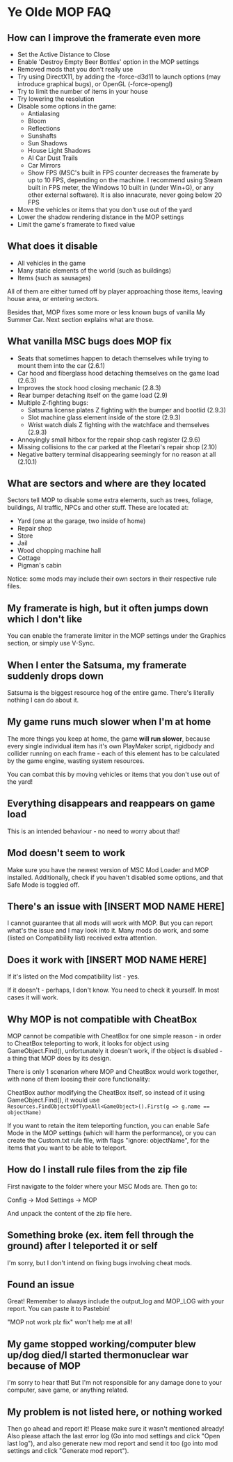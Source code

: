 # Ye Olde MOP FAQ

## How can I improve the framerate even more

- Set the Active Distance to Close
- Enable 'Destroy Empty Beer Bottles' option in the MOP settings
- Removed mods that you don't really use
- Try using DirectX11, by adding the -force-d3d11 to launch options (may introduce graphical bugs), or OpenGL (-force-opengl)
- Try to limit the number of items in your house
- Try lowering the resolution
- Disable some options in the game:
  - Antialasing
  - Bloom
  - Reflections
  - Sunshafts
  - Sun Shadows
  - House Light Shadows
  - AI Car Dust Trails
  - Car Mirrors
  - Show FPS (MSC's built in FPS counter decreases the framerate by up to 10 FPS, depending on the machine. I recommend using Steam built in FPS meter, the Windows 10 built in (under Win+G), or any other external software). It is also innacurate, never going below 20 FPS
- Move the vehicles or items that you don't use out of the yard
- Lower the shadow rendering distance in the MOP settings
- Limit the game's framerate to fixed value

## What does it disable

- All vehicles in the game
- Many static elements of the world (such as buildings)
- Items (such as sausages)

All of them are either turned off by player approaching those items, leaving house area, or entering sectors.

Besides that, MOP fixes some more or less known bugs of vanilla My Summer Car. Next section explains what are those.

## What vanilla MSC bugs does MOP fix

- Seats that sometimes happen to detach themselves while trying to mount them into the car (2.6.1)
- Car hood and fiberglass hood detaching themselves on the game load (2.6.3)
- Improves the stock hood closing mechanic (2.8.3)
- Rear bumper detaching itself on the game load (2.9)
- Multiple Z-fighting bugs:
  - Satsuma license plates Z fighting with the bumper and bootlid (2.9.3)
  - Slot machine glass element inside of the store (2.9.3)
  - Wrist watch dials Z fighting with the watchface and themselves (2.9.3)
- Annoyingly small hitbox for the repair shop cash register (2.9.6)
- Missing collisions to the car parked at the Fleetari's repair shop (2.10)
- Negative battery terminal disappearing seemingly for no reason at all (2.10.1)

## What are sectors and where are they located

Sectors tell MOP to disable some extra elements, such as trees, foliage, buildings, AI traffic, NPCs and other stuff. These are located at:

- Yard (one at the garage, two inside of home)
- Repair shop
- Store
- Jail
- Wood chopping machine hall
- Cottage
- Pigman's cabin

Notice: some mods may include their own sectors in their respective rule files.

## My framerate is high, but it often jumps down which I don't like

You can enable the framerate limiter in the MOP settings under the Graphics section, or simply use V-Sync.

## When I enter the Satsuma, my framerate suddenly drops down

Satsuma is the biggest resource hog of the entire game. There's literally nothing I can do about it.

## My game runs much slower when I'm at home

The more things you keep at home, the game **will run slower**, because every single individual item has it's own PlayMaker script, rigidbody and collider running on each frame - each of this element has to be calculated by the game engine, wasting system resources.

You can combat this by moving vehicles or items that you don't use out of the yard!

## Everything disappears and reappears on game load

This is an intended behaviour - no need to worry about that!

## Mod doesn't seem to work

Make sure you have the newest version of MSC Mod Loader and MOP installed. Additionally, check if you haven't disabled some options, and that Safe Mode is toggled off.

## There's an issue with [INSERT MOD NAME HERE]

I cannot guarantee that all mods will work with MOP. But you can report what's the issue and I may look into it. Many mods do work, and some (listed on Compatibility list) received extra attention.

## Does it work with [INSERT MOD NAME HERE]

If it's listed on the Mod compatibility list - yes.

If it doesn't - perhaps, I don't know. You need to check it yourself. In most cases it will work.

## Why MOP is not compatible with CheatBox

MOP cannot be compatible with CheatBox for one simple reason - in order to CheatBox teleporting to work, it looks for object using GameObject.Find(), unfortunately it doesn't work, if the object is disabled - a thing that MOP does by its design.

There is only 1 scenarion where MOP and CheatBox would work together, with none of them loosing their core functionality:

CheatBox author modifying the CheatBox itself, so instead of it using GameObject.Find(), it would use `Resources.FindObjectsOfTypeAll<GameObject>().First(g => g.name == objectName)`

If you want to retain the item teleporting function, you can enable Safe Mode in the MOP settings (which will harm the performance), or you can create the Custom.txt rule file, with flags "ignore: objectName", for the items that you want to be able to teleport.

## How do I install rule files from the zip file

First navigate to the folder where your MSC Mods are. Then go to:

Config -> Mod Settings -> MOP

And unpack the content of the zip file here.

## Something broke (ex. item fell through the ground) after I teleported it or self

I'm sorry, but I don't intend on fixing bugs involving cheat mods.

## Found an issue

Great! Remember to always include the output_log and MOP_LOG with your report. You can paste it to Pastebin!

"MOP not work plz fix" won't help me at all!

## My game stopped working/computer blew up/dog died/I started thermonuclear war because of MOP

I'm sorry to hear that! But I'm not responsible for any damage done to your computer, save game, or anything related.

## My problem is not listed here, or nothing worked

Then go ahead and report it! Please make sure it wasn't mentioned already! Also please attach the last error log (Go into mod settings and click "Open last log"), and also generate new mod report and send it too (go into mod settings and click "Generate mod report").
